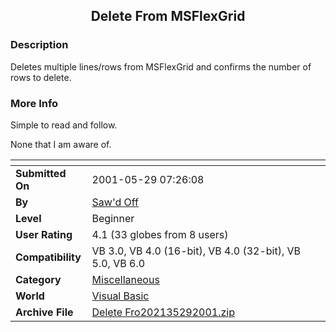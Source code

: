 ﻿<div align="center">

## Delete From MSFlexGrid


</div>

### Description

Deletes multiple lines/rows from MSFlexGrid and confirms the number of rows to delete.
 
### More Info
 
Simple to read and follow.

None that I am aware of.


<span>             |<span>
---                |---
**Submitted On**   |2001-05-29 07:26:08
**By**             |[Saw'd Off](https://github.com/Planet-Source-Code/PSCIndex/blob/master/ByAuthor/saw-d-off.md)
**Level**          |Beginner
**User Rating**    |4.1 (33 globes from 8 users)
**Compatibility**  |VB 3\.0, VB 4\.0 \(16\-bit\), VB 4\.0 \(32\-bit\), VB 5\.0, VB 6\.0
**Category**       |[Miscellaneous](https://github.com/Planet-Source-Code/PSCIndex/blob/master/ByCategory/miscellaneous__1-1.md)
**World**          |[Visual Basic](https://github.com/Planet-Source-Code/PSCIndex/blob/master/ByWorld/visual-basic.md)
**Archive File**   |[Delete Fro202135292001\.zip](https://github.com/Planet-Source-Code/saw-d-off-delete-from-msflexgrid__1-23553/archive/master.zip)









